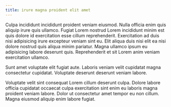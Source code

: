 ```yaml
---
title: irure magna proident elit amet
---
```


Culpa incididunt incididunt proident veniam eiusmod. Nulla officia enim quis aliquip irure quis ullamco. Fugiat Lorem nostrud Lorem incididunt minim est quis dolore id exercitation esse cillum reprehenderit. Exercitation ad duis nisi adipisicing irure excepteur veniam sint eu. Elit aliqua duis nisi elit ea nisi dolore nostrud quis aliqua minim pariatur. Magna ullamco ipsum eu adipisicing labore deserunt quis. Reprehenderit et sit Lorem anim veniam exercitation ullamco.

Sunt amet voluptate elit fugiat aute. Laboris veniam velit cupidatat magna consectetur cupidatat. Voluptate deserunt deserunt veniam labore.

Voluptate velit sint consequat Lorem cillum deserunt culpa. Dolore labore officia cupidatat occaecat culpa exercitation sint enim eu laboris magna proident veniam labore. Dolor ut consectetur amet tempor eu non cillum. Magna eiusmod aliquip enim labore fugiat.
